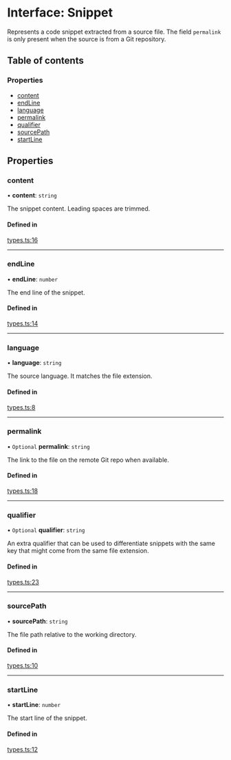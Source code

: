 # Interface: Snippet

Represents a code snippet extracted from a source file. The field
`permalink` is only present when the source is from a Git repository.

## Table of contents

### Properties

- [content](Snippet.md#content)
- [endLine](Snippet.md#endline)
- [language](Snippet.md#language)
- [permalink](Snippet.md#permalink)
- [qualifier](Snippet.md#qualifier)
- [sourcePath](Snippet.md#sourcepath)
- [startLine](Snippet.md#startline)

## Properties

### content

• **content**: `string`

The snippet content. Leading spaces are trimmed.

#### Defined in

[types.ts:16](https://github.com/roxlabs/coldsnip/blob/3e3785d/src/types.ts#L16)

___

### endLine

• **endLine**: `number`

The end line of the snippet.

#### Defined in

[types.ts:14](https://github.com/roxlabs/coldsnip/blob/3e3785d/src/types.ts#L14)

___

### language

• **language**: `string`

The source language. It matches the file extension.

#### Defined in

[types.ts:8](https://github.com/roxlabs/coldsnip/blob/3e3785d/src/types.ts#L8)

___

### permalink

• `Optional` **permalink**: `string`

The link to the file on the remote Git repo when available.

#### Defined in

[types.ts:18](https://github.com/roxlabs/coldsnip/blob/3e3785d/src/types.ts#L18)

___

### qualifier

• `Optional` **qualifier**: `string`

An extra qualifier that can be used to differentiate snippets with the same key
that might come from the same file extension.

#### Defined in

[types.ts:23](https://github.com/roxlabs/coldsnip/blob/3e3785d/src/types.ts#L23)

___

### sourcePath

• **sourcePath**: `string`

The file path relative to the working directory.

#### Defined in

[types.ts:10](https://github.com/roxlabs/coldsnip/blob/3e3785d/src/types.ts#L10)

___

### startLine

• **startLine**: `number`

The start line of the snippet.

#### Defined in

[types.ts:12](https://github.com/roxlabs/coldsnip/blob/3e3785d/src/types.ts#L12)
